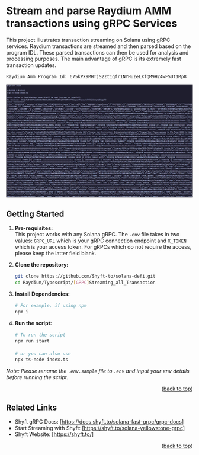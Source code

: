 <a id="readme-top"></a>
# Stream and parse Raydium AMM transactions using gRPC Services

This project illustrates transaction streaming on Solana using gRPC services. Raydium transactions are streamed and then parsed based on the program IDL. These parsed transactions can then be used for analysis and processing purposes. The main advantage of gRPC is its extremely fast transaction updates.


```
Raydium Amm Program Id: 675kPX9MHTjS2zt1qfr1NYHuzeLXfQM9H24wFSUt1Mp8
```

![screenshot](assets/stream_parsed_raydium_txns.jpg?raw=true "How to stream data")

## Getting Started

1. **Pre-requisites:**  
    This project works with any Solana gRPC. The `.env` file takes in two values: `GRPC_URL` which is your gRPC connection endpoint and `X_TOKEN` which is your access token. For gRPCs which do not require the access, please keep the latter field blank. 

2. **Clone the repository:**
   ```bash
   git clone https://github.com/Shyft-to/solana-defi.git
   cd Raydium/Typescript/[GRPC]Streaming_all_Transaction
   ```

3. **Install Dependencies:**

    ```bash
    # For example, if using npm
    npm i
    ```

4. **Run the script:**

    ```bash
    # To run the script
    npm run start

    # or you can also use
    npx ts-node index.ts
    ```

*Note: Please rename the `.env.sample` file to `.env` and input your env details before running the script.*

<p align="right">(<a href="#readme-top">back to top</a>)</p>

## Related Links

- Shyft gRPC Docs: [https://docs.shyft.to/solana-fast-grpc/grpc-docs]  
- Start Streaming with Shyft: [https://shyft.to/solana-yellowstone-grpc]  
- Shyft Website: [https://shyft.to/]

<p align="right">(<a href="#readme-top">back to top</a>)</p>